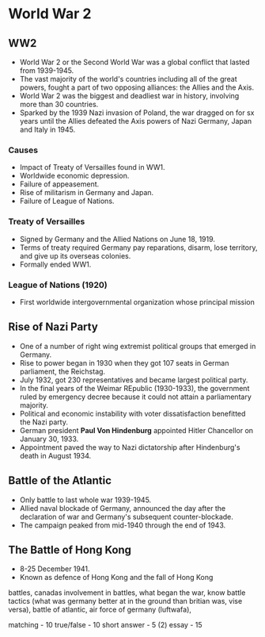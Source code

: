 # World War 2

## WW2

- World War 2 or the Second World War was a global conflict that lasted from 1939-1945.
- The vast majority of the world's countries including all of the great powers, fought a part of two opposing alliances: the Allies and the Axis.
- World War 2 was the biggest and deadliest war in history, involving more than 30 countries.
- Sparked by the 1939 Nazi invasion of Poland, the war dragged on for sx years until the Allies defeated the Axis powers of Nazi Germany, Japan and Italy in 1945.

### Causes

- Impact of Treaty of Versailles found in WW1.
- Worldwide economic depression.
- Failure of appeasement.
- Rise of militarism in Germany and Japan.
- Failure of League of Nations.

### Treaty of Versailles

- Signed by Germany and the Allied Nations on June 18, 1919.
- Terms of treaty required Germany pay reparations, disarm, lose territory, and give up its overseas colonies.
- Formally ended WW1.

### League of Nations (1920)

- First worldwide intergovernmental organization whose principal mission

## Rise of Nazi Party

- One of a number of right wing extremist political groups that emerged in Germany.
- Rise to power began in 1930 when they got 107 seats in German parliament, the Reichstag.
- July 1932, got 230 representatives and became largest political party.
- In the final years of the Weimar REpublic (1930-1933), the government ruled by emergency decree because it could not attain a parliamentary majority.
- Political and economic instability with voter dissatisfaction benefitted the Nazi party.
- German president **Paul Von Hindenburg** appointed Hitler Chancellor on January 30, 1933.
- Appointment paved the way to Nazi dictatorship after Hindenburg's death in August 1934.

## Battle of the Atlantic

- Only battle to last whole war 1939-1945.
- Allied naval blockade of Germany, announced the day after the declaration of war and Germany's subsequent counter-blockade.
- The campaign peaked from mid-1940 through the end of 1943.

## The Battle of Hong Kong

- 8-25 December 1941.
- Known as defence of Hong Kong and the fall of Hong Kong

battles, canadas involvement in battles, what began the war, know battle tactics (what was germany better at in the ground than britian was, vise versa), battle of atlantic, air force of germany (luftwafa),

matching - 10
true/false - 10
short answer - 5 (2)
essay - 15
